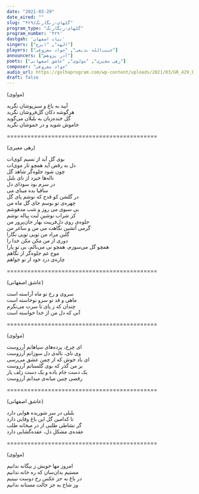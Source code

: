```yaml
---
date: "2021-03-29"
date_aired: ""
slug: "گلهای-رنگارنگ/۴۲۹"
program_type: "گلهای-رنگارنگ"
program_number: '۴۲۹'
dastgah: 'بیات اصفهان'
singers: ["الهه", "ایرج"]
players: ["حبیب‌الله بدیعی", "جواد معروفی"]
announcers: ["آذر پژوهش"]
poets: ["رهی معیری", "مولوی", "عاشق اصفهانی"]
composer: "جواد معروفی"
audio_url: https://golhaprogram.com/wp-content/uploads/2021/03/GR_429_Elaheh_Iraj.mp3
draft: false
---
```


(مولوی)  

آیید به باغ و سبزپوشان نگرید  
هرگوشه دکان گل‌فروشان نگرید  
گل خنده‌زنان به بلبلان می‌گوید  
خاموش شوید و در خموشان نگرید  

============================================  

(رهی معیری)  

بوی گل آید از نسیم کوی‌ات  
دل به رقص آید همچو تار موی‌ات  
چون شود جلوه‌گر شاهد گل  
ناله‌ها خیزد از نای بلبل  
در سرم بود سودای دل  
ساقیا بده مینای می  
در گلشن کو قدح که نوشم پای گل  
چهره‌ی تو بوسم جای گل ماه من  
بی سبوی می روز و شب مدهوشم  
کز شراب نوشینِ لبت پیاله نوشم  
جلوه‌ی روی دل‌فریبت بهار جان‌پرور من  
گرمی آتشین نگاهت می من و ساغر من  
گلبن مراد من تویی تویی نگارا  
دوری از من مکن مکن خدا را  
همچو گل می‌سوزم، همچو نی می‌نالم، بی تو یارا  
موج غم جلوه‌گر از نگاهم  
چاره‌ی درد خود از تو خواهم  

============================================  

(عاشق اصفهانی)  

سروی و رخ تو ماه آراسته است  
ماهی و قد تو سرو نوخاسته است  
چندان که ز پای تا سرت می‌نگرم  
آنی که دل من از خدا خواسته است  

============================================  

(مولوی)  

ای چرخ، پرده‌های سپاهانم آرزوست  
وی نای، ناله‌ی دل سوزانم آرزوست  
ای باد خوش که از چمن عشق می‌رسی  
بر من گذر كه بوی گلستانم آرزوست  
یک دست جام باده و یک دست زلف یار  
رقصی چنین میانه‌ی میدانم آرزوست  

============================================  

(عاشق اصفهانی)  

بلبلی در سر شوریده هوایی دارد  
تا کدامین گل این باغ وفایی دارد  
گر نشاطی طلبی از در میخانه طلب  
عقده‌ی مشکلِ دل، عقده‌گشایی دارد  

============================================  

(مولوی)  

امروز مها خویش ز بیگانه ندانیم  
مستیم بدان‌سان که ره خانه ندانیم  
در باغ به جز عکس رخ دوست نبینیم  
وز شاخ به جز حالت مستانه ندانیم  
